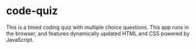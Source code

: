 # code-quiz
This is a timed coding quiz with multiple choice questions. This app runs in the browser, and features dynamically updated HTML and CSS powered by JavaScript.
